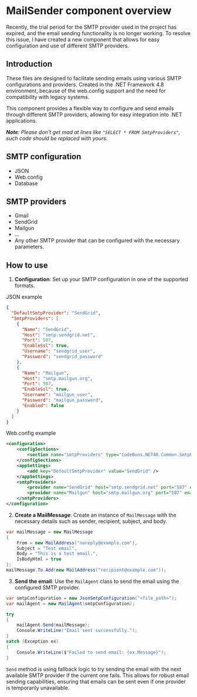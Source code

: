 # MailSender component overview
Recently, the trial period for the SMTP provider used in the project has expired, and the email sending functionality is no longer working.
To resolve this issue, I have created a new component that allows for easy configuration and use of different SMTP providers.


## Introduction

These files are designed to facilitate sending emails using various SMTP configurations and providers.
Created in the .NET Framework 4.8 environment, because of the web.config support and the need for compatibility with legacy systems.

This component provides a flexible way to configure and send emails through different SMTP providers, allowing for easy integration into .NET applications.

_**Note**: Please don't get mad at lines like `"SELECT * FROM SmtpProviders"`, such code should be replaced with yours._

## SMTP configuration

- JSON
- Web.config
- Database

 
## SMTP providers

- Gmail
- SendGrid
- Mailgun
- ...
- Any other SMTP provider that can be configured with the necessary parameters.
 
 
## How to use

1. **Configuration**: Set up your SMTP configuration in one of the supported formats.

JSON example
```json
{
  "DefaultSmtpProvider": "SendGrid",
  "SmtpProviders": [
    {
      "Name": "SendGrid",
      "Host": "smtp.sendgrid.net",
      "Port": 587,
      "EnableSsl": true,
      "Username": "sendgrid_user",
      "Password": "sendgrid_password"
    },
    {
      "Name": "Mailgun",
      "Host": "smtp.mailgun.org",
      "Port": 587,
      "EnableSsl": true,
      "Username": "mailgun_user",
      "Password": "mailgun_password",
      "Enabled": false
    }
  ]
}
```

Web.config example
```xml
<configuration>
    <configSections>
        <section name="smtpProviders" type="CodeBuns.NET48.Common.SmtpProvidersSection, CodeBuns.NET48.Common" />
    </configSections>
    <appSettings>
        <add key="DefaultSmtpProvider" value="SendGrid" />
    </appSettings>
    <smtpProviders>
        <provider name="SendGrid" host="smtp.sendgrid.net" port="587" enableSsl="true" username="sendgrid_user" password="sendgrid_password" />
        <provider name="Mailgun" host="smtp.mailgun.org" port="587" enableSsl="true" username="mailgun_user" password="mailgun_password" enabled="false" />
    </smtpProviders>
</configuration>
```

2. **Create a MailMessage**: Create an instance of `MailMessage` with the necessary details such as sender, recipient, subject, and body.
```csharp
var mailMessage = new MailMessage
{
    From = new MailAddress("noreply@example.com"),
    Subject = "Test email",
    Body = "This is a test email.",
    IsBodyHtml = true
};
mailMessage.To.Add(new MailAddress("recipient@example.com"));
```

3. **Send the email**: Use the `MailAgent` class to send the email using the configured SMTP provider.
```csharp
var smtpConfiguration = new JsonSmtpConfiguration("<file_path>");
var mailAgent = new MailAgent(smtpConfiguration);

try
{
    mailAgent.Send(mailMessage);
    Console.WriteLine("Email sent successfully.");
}
catch (Exception ex)
{
    Console.WriteLine($"Failed to send email: {ex.Message}");
}
```

`Send` method is using fallback logic to try sending the email with the next available SMTP provider if the current one fails. This allows for robust email sending capabilities, ensuring that emails can be sent even if one provider is temporarily unavailable.